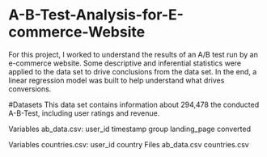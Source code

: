# A-B-Test-Analysis-for-E-commerce-Website

For this project, I worked to understand the results of an A/B test run by an e-commerce website. Some descriptive and inferential statistics were applied to the data set to drive conclusions from the data set. In the end, a linear regression model was built to help understand what drives conversions. 

#Datasets
This data set contains information about 294,478 the conducted A-B-Test, including user ratings and revenue.

Variables ab_data.csv:
user_id
timestamp
group
landing_page
converted

Variables countries.csv:
user_id
country
Files
ab_data.csv
countries.csv
